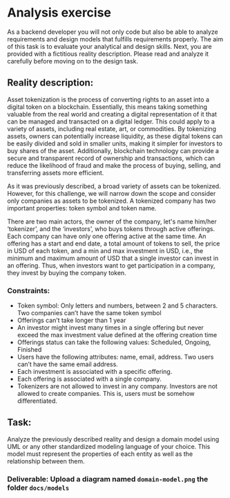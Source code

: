 # Analysis exercise 

As a backend developer you will not only code but also be able to analyze requirements and design models that fulfills requirements properly. 
The aim of this task is to evaluate your analytical and design skills. Next, you are provided with a fictitious reality description. Please read and analyze it carefully before moving on to the design task.

## Reality description: 

Asset tokenization is the process of converting rights to an asset into a digital token on a blockchain. Essentially, this means taking something valuable from the real world and creating a digital representation of it that can be managed and transacted on a digital ledger. This could apply to a variety of assets, including real estate, art, or commodities. By tokenizing assets, owners can potentially increase liquidity, as these digital tokens can be easily divided and sold in smaller units, making it simpler for investors to buy shares of the asset. Additionally, blockchain technology can provide a secure and transparent record of ownership and transactions, which can reduce the likelihood of fraud and make the process of buying, selling, and transferring assets more efficient.

As it was previously described, a broad variety of assets can be tokenized. However, for this challenge, we will narrow down the scope and consider only companies as assets to be tokenized. A tokenized company has two important properties: token symbol and token name. 

There are two main actors, the owner of the company, let's name him/her ‘tokenizer’, and the ‘investors’, who buys tokens through active offerings. Each company can have only one offering active at the same time. An offering has a start and end date, a total amount of tokens to sell, the price in USD of each token, and a min and max investment in USD, i.e., the minimum and maximum amount of USD that a single investor can invest in an offering. Thus, when investors want to get participation in a company, they invest by buying the company token. 


### Constraints: 
- Token symbol: Only letters and numbers, between 2 and 5 characters. Two companies can’t have the same token symbol
- Offerings can’t take longer than 1 year
- An investor might invest many times in a single offering but never exceed the max investment value defined at the offering creation time
- Offerings status can take the following values: Scheduled, Ongoing, Finished
- Users have the following attributes: name, email, address. Two users can’t have the same email address. 
- Each investment is associated with a specific offering.
- Each offering is associated with a single company.
- Tokenizers are not allowed to invest in any company. Investors are not allowed to create companies. This is, users must be somehow differentiated.



## Task: 

Analyze the previously described reality and design a domain model using UML or any other standardized modeling language of your choice. This model must represent the properties of each entity as well as the relationship between them. 

### Deliverable: Upload a diagram named `domain-model.png` the folder `docs/models`

